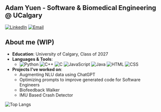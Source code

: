 ## Adam Yuen - Software & Biomedical Engineering @ UCalgary
[![LinkedIn](https://img.shields.io/badge/LinkedIn-Connect-blue?style=flat&logo=linkedin)](https://www.linkedin.com/in/adam-yuen/) 
[![Email](https://img.shields.io/badge/Email-Contact-yellow?style=flat&logo=gmail)](mailto:adam.yuen@ucalgary.ca)

## About me (WIP)
- **Education**: University of Calgary, Class of 2027
- **Languages & Tools**: 
  - ![Python](https://img.shields.io/badge/Python-ffde57?style=for-the-badge&labelColor=474747&logo=python&logoColor=4584b6)
  ![C++](https://img.shields.io/badge/C++-004482?style=for-the-badge&labelColor=474747&logo=cplusplus&logoColor=649AD2)
  ![C](https://img.shields.io/badge/C-004482?style=for-the-badge&labelColor=474747&logo=c&logoColor=649AD2)
  ![JavaScript](https://img.shields.io/badge/JavaScript-f7df1e?style=for-the-badge&labelColor=474747&logo=javascript&logoColor=f7df1e)
  ![Java](https://img.shields.io/badge/java-%23ED8B00.svg?style=for-the-badge&labelColor=474747&logo=openjdk&logoColor=007396)
  ![HTML](https://img.shields.io/badge/HTML-E34F26?style=for-the-badge&labelColor=474747&logo=html5&logoColor=E34F26)
  ![CSS](https://img.shields.io/badge/CSS-1572B6?style=for-the-badge&labelColor=474747&logo=css3&logoColor=1572B6)
- **Projects I've worked on**:
  - Augmenting NLU data using ChatGPT
  - Optimizing prompts to improve generated code for Software Engineers
  - Biofeedback Walker
  - IMU Based Crash Detector
  
![Top Langs](https://github-readme-stats.vercel.app/api/top-langs/?username=SenorYuen&hide_progress=false&theme=dark&layout=compact)




<!--
**SenorYuen/SenorYuen** is a ✨ _special_ ✨ repository because its `README.md` (this file) appears on your GitHub profile.

Here are some ideas to get you started:

- 🔭 I’m currently working on ...
- 🌱 I’m currently learning ...
- 👯 I’m looking to collaborate on ...
- 🤔 I’m looking for help with ...
- 💬 Ask me about ...
- 📫 How to reach me: ...
- 😄 Pronouns: ...
- ⚡ Fun fact: ...
-->

